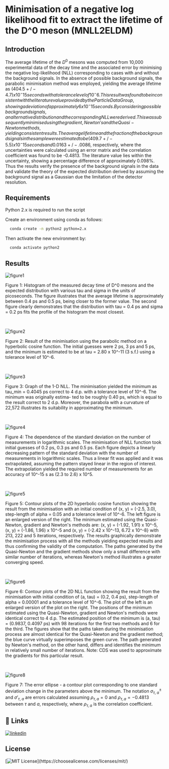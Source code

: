 # Minimisation of a negative log likelihood fit to extract the lifetime of the D^0 meson (MNLL2ELDM)



## Introduction
The average lifetime of the $D^{0}$ mesons was computed from 10,000 experimental data of the decay time and the associated error by minimising the negative log-likelihood (NLL) corresponding to cases with and without the background signals. In the absence of possible background signals, the parabolic minimisation method was employed, yielding the average lifetime as $(404.5 +/- 4.7) x 10^-15 seconds with a tolerance level of 10^-6. This result was found to be inconsistent with the literature value provided by the Particle Data Group, showing a deviation of approximately 6 x 10^-15 seconds. By considering possible background signals, an alternative distribution and the corresponding NLL were derived. This was subsequently minimised using the gradient, Newton's and the Quasi-Newton methods, yielding consistent results. The average lifetime and the fraction of the background signals in the sample were estimated to be (409.7 +/- 5.5) x 10^-15 seconds and 0.0163 +/- .0086$, respectively, where the uncertainties were calculated using an error matrix and the correlation coefficient was found to be -0.4813. The literature value lies within the uncertainty, showing a percentage difference of approximately 0.098%. Thus the results verify the presence of the background signals in the data and validate the theory of the expected distribution derived by assuming the background signal as a Gaussian due the limitation of the detector resolution.



## Requirements
Python 2.x is required to run the script

Create an environment using conda as follows:
```bash
  conda create -n python2 python=2.x
```
Then activate the new environment by:
```bash
  conda activate python2
```


## Results

![figure1](https://user-images.githubusercontent.com/56391325/146287326-275c0510-246e-474d-b169-da697f6b95b4.png)

Figure 1: Histogram of the measured decay time of D^0 mesons and the expected distribution with various tau and sigma in the units of picoseconds. The figure illustrates that the average lifetime is approximately between 0.4 ps and 0.5 ps, being closer to the former value. The second figure clearly demonstrates that the distribution with tau = 0.4 ps and sigma = 0.2 ps fits the profile of the histogram the most closest. 

 <br />

![figure2](https://user-images.githubusercontent.com/56391325/146287849-d584e443-680c-495a-acc6-fa418872e230.png)

Figure 2: Result of the minimisation using the parabolic method on a hyperbolic cosine function. The initial guesses were 2 ps, 3 ps and 5 ps, and the minimum is estimated to be at tau = 2.80 x 10^-11 (3 s.f.) using a tolerance level of 10^-6.

 <br />
 
![figure3](https://user-images.githubusercontent.com/56391325/146287952-00555982-ed6c-492c-ada4-92652c1075bd.png)

Figure 3: Graph of the 1-D NLL. The minimisation yielded the minimum as tau_min = 0.4045 ps correct to 4 d.p. with a tolerance level of 10^-6. The minimum was originally estima- ted to be roughly 0.40 ps, which is equal to the result correct to 2 d.p. Moreover, the parabola with a curvature of 22,572 illustrates its suitability in approximating the minimum.

 <br />
 
 
![figure4](https://user-images.githubusercontent.com/56391325/146288095-87868703-b332-4e36-ab9b-ac6aec3f92bd.png)

Figure 4: The dependence of the standard deviation on the number of measurements in logarithmic scales. The minimisation of NLL function took initial guesses of 0.2 ps, 0.3 ps and 0.5 ps. Each figure depicts a linearly decreasing pattern of the standard deviation with the number of measurements in logarithmic scales. Thus a linear fit was applied and it was extrapolated, assuming the pattern stayed linear in the region of interest. The extrapolation yielded the required number of measurements for an accuracy of 10^-15 s as (2.3 to 2.6) x 10^5.


 <br />
 
![figure5](https://user-images.githubusercontent.com/56391325/146288365-9c7e6a6f-80c9-4ad3-a40f-e160268c613b.png)

Figure 5: Contour plots of the 2D hyperbolic cosine function showing the result from the minimisation with an initial condition of (x, y) = (-2.5, 3.0), step-length of alpha = 0.05 and a tolerance level of 10^-6. The left figure is an enlarged version of the right. The minimum estimated using the Quasi-Newton, gradient and Newton's methods are: (x, y) = (-1.92, 1.91) x 10^-5, (x, y) = (-1.86, 1.96) x 10^-5 and (x, y) = (-2.42 x 10^-13, 6.72 x 10^-8} with 213, 222 and 5 iterations, respectively. The results graphically demonstrate the minimisation process with all the methods yielding expected results and thus confirming the validity of the computation. The paths generated by the Quasi-Newton and the gradient methods show only a small difference with similar number of iterations, whereas Newton's method illustrates a greater converging speed.

 <br />
 
 
![figure6](https://user-images.githubusercontent.com/56391325/146288576-3da11f8b-d5b8-4147-b130-08f8dfe7e1ee.png)

Figure 6: Contour plots of the 2D NLL function showing the result from the minimisation with initial condition of (a, tau) = (0.2, 0.4 ps), step-length of alpha = 0.00001 and a tolerance level of 10^-6. The plot of the left is an enlarged version of the plot on the right. The positions of the minimum estimated using the Quasi-Newton, gradient and Newton's methods were identical correct to 4 d.p. The estimated position of the minimum is (a, tau) = (0.9837, 0.4097 ps) with 98 iterations for the first two methods and 6 for the third. The figures show that the paths taken during the minimisation process are almost identical for the Quasi-Newton and the gradient method; the blue curve virtually superimposes the green curve. The path generated by Newton's method, on the other hand, differs and identifies the minimum in relatively small number of iterations. Note: CDS was used to approximate the gradients for this particular result.


 <br />

![figure8](https://user-images.githubusercontent.com/56391325/146288810-db383e1f-7750-4e86-8f10-d253462b37ab.png)

Figure 7: The error ellipse - a contour plot corresponding to one standard deviation change in the parameters above the minimum. The notation $\sigma^{\pm}_{\tau,\; a}$ and $\sigma'_{\tau, \;a}$ are errors calculated assuming $\rho_{\tau,a} = 0$ and $\rho_{\tau,a} = -0.4813$ between $\tau$ and $a$, respectively, where $\rho_{\tau,a}$ is the correlation coefficient.







## 🔗 Links
[![linkedin](https://img.shields.io/badge/S.G.Jung-0A66C2?style=for-the-badge&logo=linkedin&logoColor=white)](https://www.linkedin.com/in/son-gyo-jung-655537135/)


## License
[![MIT License](https://img.shields.io/apm/l/atomic-design-ui.svg?)](https://choosealicense.com/licenses/mit/)
